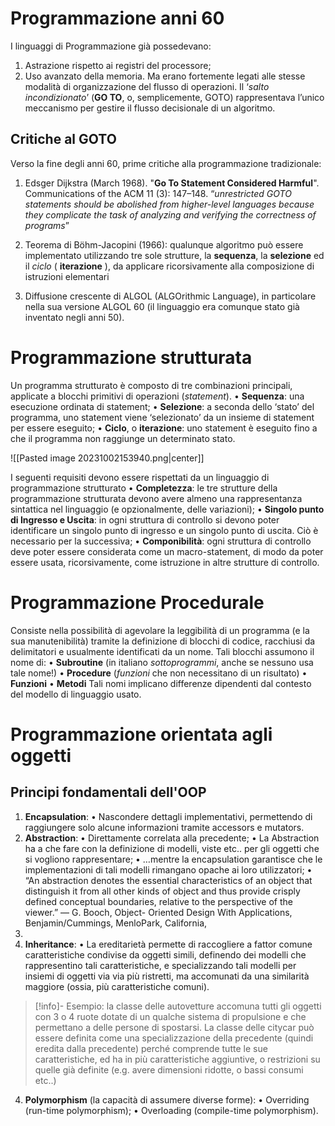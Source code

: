 # Programmazione anni 60
I linguaggi di Programmazione già possedevano:
1. Astrazione rispetto ai registri del processore;
2. Uso avanzato della memoria.
Ma erano fortemente legati alle stesse modalità di organizzazione del flusso di operazioni.
Il ‘*salto incondizionato*’ (**GO TO**, o, semplicemente, GOTO) rappresentava l’unico meccanismo per gestire il flusso decisionale di un algoritmo.
## Critiche al GOTO
Verso la fine degli anni 60, prime critiche alla programmazione tradizionale:
1) Edsger Dijkstra (March 1968). "**Go To Statement Considered Harmful**". Communications of
the ACM 11 (3): 147–148.
“*unrestricted GOTO statements should be abolished from higher-level languages because they
complicate the task of analyzing and verifying the correctness of programs*”

2) Teorema di Böhm-Jacopini (1966): qualunque algoritmo può essere implementato utilizzando
tre sole strutture, la **sequenza**, la **selezione** ed il *ciclo* ( **iterazione** ), da applicare ricorsivamente
alla composizione di istruzioni elementari

3) Diffusione crescente di ALGOL (ALGOrithmic Language), in particolare nella sua versione
ALGOL 60 (il linguaggio era comunque stato già inventato negli anni 50).
# Programmazione strutturata
Un programma strutturato è composto di tre combinazioni principali, applicate a blocchi primitivi di
operazioni (*statement*).
• **Sequenza**: una esecuzione ordinata di statement;
• **Selezione**: a seconda dello ‘stato’ del programma, uno statement viene ‘selezionato’ da un insieme di statement per essere eseguito;
• **Ciclo**, o **iterazione**: uno statement è eseguito fino a che il programma non raggiunge un determinato stato.

![[Pasted image 20231002153940.png|center]]

I seguenti requisiti devono essere rispettati da un linguaggio di programmazione strutturato
• **Completezza**: le tre strutture della programmazione strutturata devono avere almeno una  rappresentanza sintattica nel linguaggio (e opzionalmente, delle variazioni);
• **Singolo punto di Ingresso e Uscita**: in ogni struttura di controllo si devono poter identificare un
singolo punto di ingresso e un singolo punto di uscita. Ciò è necessario per la successiva;
• **Componibilità**: ogni struttura di controllo deve poter essere considerata come un macro-statement, di modo da poter essere usata, ricorsivamente, come istruzione in altre strutture di controllo.
# Programmazione Procedurale
Consiste nella possibilità di agevolare la leggibilità di un programma (e la sua manutenibilità) tramite la definizione di blocchi di codice, racchiusi da delimitatori e usualmente identificati da un nome.
Tali blocchi assumono il nome di:
• **Subroutine** (in italiano *sottoprogrammi*, anche se nessuno usa tale nome!)
• **Procedure** (*funzioni* che non necessitano di un risultato)
• **Funzioni**
• **Metodi**
Tali nomi implicano differenze dipendenti dal contesto del modello di linguaggio usato.
# Programmazione orientata agli oggetti
## Principi fondamentali dell'OOP 
1. **Encapsulation**:
• Nascondere dettagli implementativi, permettendo di raggiungere solo alcune
informazioni tramite accessors e mutators.
2. **Abstraction**:
• Direttamente correlata alla precedente;
• La Abstraction ha a che fare con la definizione di modelli, viste etc.. per gli oggetti
che si vogliono rappresentare;
• …mentre la encapsulation garantisce che le implementazioni di tali modelli
rimangano opache ai loro utilizzatori;
• “An abstraction denotes the essential characteristics of an object that distinguish it
from all other kinds of object and thus provide crisply defined conceptual
boundaries, relative to the perspective of the viewer.” — G. Booch, Object-
Oriented Design With Applications, Benjamin/Cummings, MenloPark, California,
1991.
3. **Inheritance**:
• La ereditarietà permette di raccogliere a fattor comune caratteristiche condivise da
oggetti simili, definendo dei modelli che rappresentino tali caratteristiche, e
specializzando tali modelli per insiemi di oggetti via via più ristretti, ma accomunati
da una similarità maggiore (ossia, più caratteristiche comuni).
>[!info]- Esempio: 
>la classe delle autovetture accomuna tutti gli oggetti con 3 o 4 ruote dotate di un qualche sistema di propulsione e che permettano a delle persone di spostarsi. La classe delle citycar può essere definita come una specializzazione della precedente (quindi eredita dalla precedente) perché comprende tutte le sue caratteristiche, ed ha in più caratteristiche aggiuntive, o restrizioni su quelle già definite (e.g. avere dimensioni ridotte, o bassi consumi etc..)

4. **Polymorphism** (la capacità di assumere diverse forme):
• Overriding (run-time polymorphism);
• Overloading (compile-time polymorphism).
